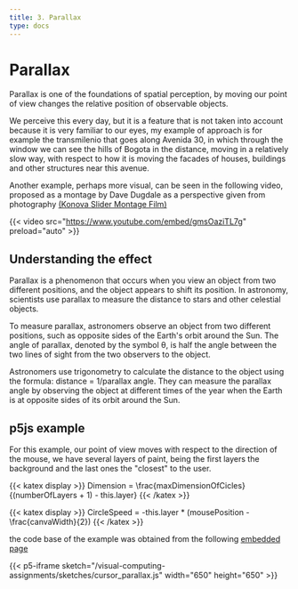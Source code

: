 ```yaml
---
title: 3. Parallax
type: docs
---
```


# **Parallax**

Parallax is one of the foundations of spatial perception, by moving our point of view changes the relative position of observable objects.

We perceive this every day, but it is a feature that is not taken into account because it is very familiar to our eyes, my example of approach is for example the transmilenio that goes along Avenida 30, in which through the window we can see the hills of Bogota in the distance, moving in a relatively slow way, with respect to how it is moving the facades of houses, buildings and other structures near this avenue.

Another example, perhaps more visual, can be seen in the following video, proposed as a montage by Dave Dugdale as a perspective given from photography [(Konova Slider Montage Film)](https://www.youtube.com/watch?v=gmsOaziTL7g&t=29s)

{{< video src="https://www.youtube.com/embed/gmsOaziTL7g" preload="auto" >}}

## Understanding the effect

Parallax is a phenomenon that occurs when you view an object from two different positions, and the object appears to shift its position. In astronomy, scientists use parallax to measure the distance to stars and other celestial objects.

To measure parallax, astronomers observe an object from two different positions, such as opposite sides of the Earth's orbit around the Sun. The angle of parallax, denoted by the symbol θ, is half the angle between the two lines of sight from the two observers to the object.

Astronomers use trigonometry to calculate the distance to the object using the formula: distance = 1/parallax angle. They can measure the parallax angle by observing the object at different times of the year when the Earth is at opposite sides of its orbit around the Sun.

## p5js example

For this example, our point of view moves with respect to the direction of the mouse, we have several layers of paint, being the first layers the background and the last ones the "closest" to the user.

{{< katex display >}}
Dimension = \frac{maxDimensionOfCicles}{(numberOfLayers + 1) - this.layer}
{{< /katex >}}

{{< katex display >}}
CircleSpeed = -this.layer \* (mousePosition - \frac{canvaWidth}{2})
{{< /katex >}}

the code base of the example was obtained from the following [embedded page](https://happycoding.io/tutorials/p5js/creating-classes/parallax-dots)

{{< p5-iframe sketch="/visual-computing-assignments/sketches/cursor_parallax.js" width="650" height="650" >}}
